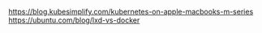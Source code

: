 https://blog.kubesimplify.com/kubernetes-on-apple-macbooks-m-series
https://ubuntu.com/blog/lxd-vs-docker



